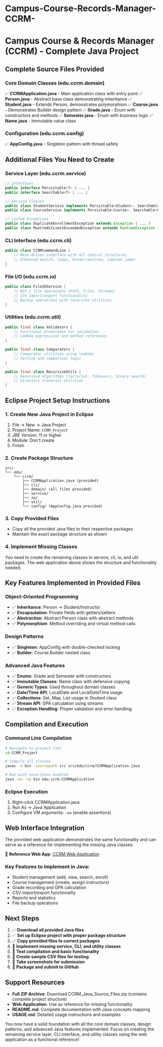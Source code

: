 # Campus-Course-Records-Manager-CCRM-
# Campus Course & Records Manager (CCRM) - Complete Java Project

## Complete Source Files Provided

### Core Domain Classes (edu.ccrm.domain)
✅ **CCRMApplication.java** - Main application class with entry point
✅ **Person.java** - Abstract base class demonstrating inheritance
✅ **Student.java** - Extends Person, demonstrates polymorphism
✅ **Course.java** - Demonstrates Builder design pattern
✅ **Grade.java** - Enum with constructors and methods
✅ **Semester.java** - Enum with business logic
✅ **Name.java** - Immutable value class

### Configuration (edu.ccrm.config)
✅ **AppConfig.java** - Singleton pattern with thread safety

## Additional Files You Need to Create

### Service Layer (edu.ccrm.service)
```java
// Interfaces
public interface Persistable<T> { ... }
public interface Searchable<T> { ... }

// Service Classes
public class StudentService implements Persistable<Student>, Searchable<Student> { ... }
public class CourseService implements Persistable<Course>, Searchable<Course> { ... }

// Custom Exceptions
public class DuplicateEnrollmentException extends Exception { ... }
public class MaxCreditLimitExceededException extends RuntimeException { ... }
```

### CLI Interface (edu.ccrm.cli)
```java
public class CCRMCommandLine {
    // Menu-driven interface with all control structures
    // Enhanced switch, loops, break/continue, labeled jumps
}
```

### File I/O (edu.ccrm.io)
```java
public class FileIOService {
    // NIO.2 file operations (Path, Files, Streams)
    // CSV import/export functionality
    // Backup operations with recursive utilities
}
```

### Utilities (edu.ccrm.util)
```java
public final class Validators {
    // Functional predicates for validation
    // Lambda expressions and method references
}

public final class Comparators {
    // Comparator utilities using lambdas
    // Sorting and comparison logic
}

public final class RecursiveUtils {
    // Recursive algorithms (factorial, fibonacci, binary search)
    // Directory traversal utilities
}
```

## Eclipse Project Setup Instructions

### 1. Create New Java Project in Eclipse
1. File → New → Java Project
2. Project Name: `CCRM_Project`  
3. JRE Version: 11 or higher
4. Module: Don't create
5. Finish

### 2. Create Package Structure
```
src/
└── edu/
    └── ccrm/
        ├── CCRMApplication.java (provided)
        ├── cli/
        ├── domain/ (all files provided)
        ├── service/
        ├── io/
        ├── util/
        └── config/ (AppConfig.java provided)
```

### 3. Copy Provided Files
- Copy all the provided .java files to their respective packages
- Maintain the exact package structure as shown

### 4. Implement Missing Classes
You need to create the remaining classes in service, cli, io, and util packages. The web application above shows the structure and functionality needed.

## Key Features Implemented in Provided Files

### Object-Oriented Programming
- ✅ **Inheritance**: Person → Student/Instructor
- ✅ **Encapsulation**: Private fields with getters/setters  
- ✅ **Abstraction**: Abstract Person class with abstract methods
- ✅ **Polymorphism**: Method overriding and virtual method calls

### Design Patterns
- ✅ **Singleton**: AppConfig with double-checked locking
- ✅ **Builder**: Course.Builder nested class

### Advanced Java Features
- ✅ **Enums**: Grade and Semester with constructors
- ✅ **Immutable Classes**: Name class with defensive copying
- ✅ **Generic Types**: Used throughout domain classes
- ✅ **Date/Time API**: LocalDate and LocalDateTime usage
- ✅ **Collections**: Set, Map, List usage in Student class
- ✅ **Stream API**: GPA calculation using streams
- ✅ **Exception Handling**: Proper validation and error handling

## Compilation and Execution

### Command Line Compilation
```bash
# Navigate to project root
cd CCRM_Project

# Compile all classes
javac -d bin -sourcepath src src/edu/ccrm/CCRMApplication.java

# Run with assertions enabled
java -ea -cp bin edu.ccrm.CCRMApplication
```

### Eclipse Execution
1. Right-click CCRMApplication.java
2. Run As → Java Application
3. Configure VM arguments: `-ea` (enable assertions)

## Web Interface Integration

The provided web application demonstrates the same functionality and can serve as a reference for implementing the missing Java classes:

🔗 **Reference Web App**: [CCRM Web Application](https://ppl-ai-code-interpreter-files.s3.amazonaws.com/web/direct-files/6bf7babff36140b605fa4f6693d86bc3/a2761dc8-3086-4d6f-9b78-0dde7172624d/index.html)

### Key Features to Implement in Java:
- Student management (add, view, search, enroll)
- Course management (create, assign instructors)
- Grade recording and GPA calculation  
- CSV import/export functionality
- Reports and statistics
- File backup operations

## Next Steps

1. ✅ **Download all provided Java files**
2. ✅ **Set up Eclipse project with proper package structure**  
3. ✅ **Copy provided files to correct packages**
4. 🔄 **Implement missing service, CLI, and utility classes**
5. 🔄 **Test compilation and basic functionality**
6. 🔄 **Create sample CSV files for testing**
7. 🔄 **Take screenshots for submission**
8. 🔄 **Package and submit to GitHub**

## Support Resources

- **Full ZIP Archive**: Download CCRM_Java_Source_Files.zip (contains complete project structure)
- **Web Application**: Use as reference for missing functionality
- **README.md**: Complete documentation with Java concepts mapping
- **USAGE.md**: Detailed usage instructions and examples

You now have a solid foundation with all the core domain classes, design patterns, and advanced Java features implemented. Focus on creating the remaining service layer, CLI interface, and utility classes using the web application as a functional reference!
